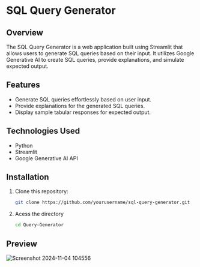 # SQL Query Generator

## Overview

The SQL Query Generator is a web application built using Streamlit that allows users to generate SQL queries based on their input. It utilizes Google Generative AI to create SQL queries, provide explanations, and simulate expected output.

## Features

- Generate SQL queries effortlessly based on user input.
- Provide explanations for the generated SQL queries.
- Display sample tabular responses for expected output.

## Technologies Used

- Python
- Streamlit
- Google Generative AI API

## Installation

1. Clone this repository:
   ```bash
   git clone https://github.com/yourusername/sql-query-generator.git
   ```
2. Acess the directory
   ```bash
   cd Query-Generator
   ```
## Preview

![Screenshot 2024-11-04 104556](https://github.com/user-attachments/assets/5343e832-2eb9-4f8a-b338-fedcb99d272d)

